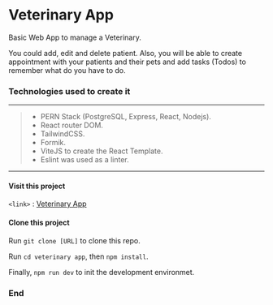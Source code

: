 # Veterinary App
Basic Web App to manage a Veterinary. 

You could add, edit and delete patient. Also, you will be able to create appointment with your patients and their pets and add tasks (Todos) to remember what do you have to do.

### Technologies used to create it
----
> - PERN Stack (PostgreSQL, Express, React, Nodejs).
> - React router DOM.
> - TailwindCSS.
> - Formik.
> - ViteJS to create the React Template.
> - Eslint was used as a linter.
---
#### Visit this project
`<link>` : [Veterinary App](https://frontend-veterinary.vercel.app/ "Veterinary App")
#### Clone this project
Run `git clone [URL]` to clone this repo.

Run  `cd veterinary app`, then  `npm install`.

Finally,  `npm run dev` to init the development environmet.


### End
